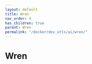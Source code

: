 ```yaml
---
layout: default
title: Wren
nav_order: 4
has_children: true
parent: Wren
permalink: "/docker/dev_utls/ai/wren/"
---
```


# Wren
